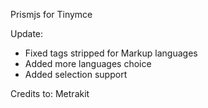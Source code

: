 Prismjs for Tinymce

Update:
- Fixed tags stripped for Markup languages
- Added more languages choice
- Added selection support

Credits to:
Metrakit
